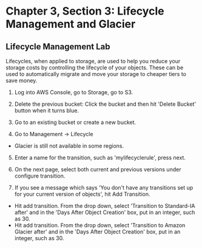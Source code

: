 # Chapter 3, Section 3: Lifecycle Management and Glacier

## Lifecycle Management Lab

Lifecycles, when applied to storage, are used to help you reduce your storage costs by controlling the lifecycle of your objects. These can be used to automatically migrate and move your storage to cheaper tiers to save money.

1) Log into AWS Console, go to Storage, go to S3.

2) Delete the previous bucket: Click the bucket and then hit 'Delete Bucket' button when it turns blue.

3) Go to an existing bucket or create a new bucket.

4) Go to Management -> Lifecycle

- Glacier is still not available in some regions.

5) Enter a name for the transition, such as 'mylifecyclerule', press next.

6) On the next page, select both current and previous versions under configure transition.

7) If you see a message which says 'You don't have any transitions set up for your current version of objects', hit Add Transition.
  - Hit add transition. From the drop down, select 'Transition to Standard-IA after' and in the 'Days After Object Creation' box, put in an integer, such as 30.
  - Hit add transition. From the drop down, select 'Transition to Amazon Glacier after' and in the 'Days After Object Creation' box, put in an integer, such as 30.
